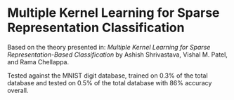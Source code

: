 # Multiple Kernel Learning for Sparse Representation Classification

Based on the theory presented in:
<I>Multiple Kernel Learning for Sparse Representation-Based Classification</I> by Ashish Shrivastava, Vishal M. Patel, and Rama Chellappa.

Tested against the MNIST digit database, trained on 0.3% of the total database and tested on 0.5% of the total database with 86% accuracy overall.


